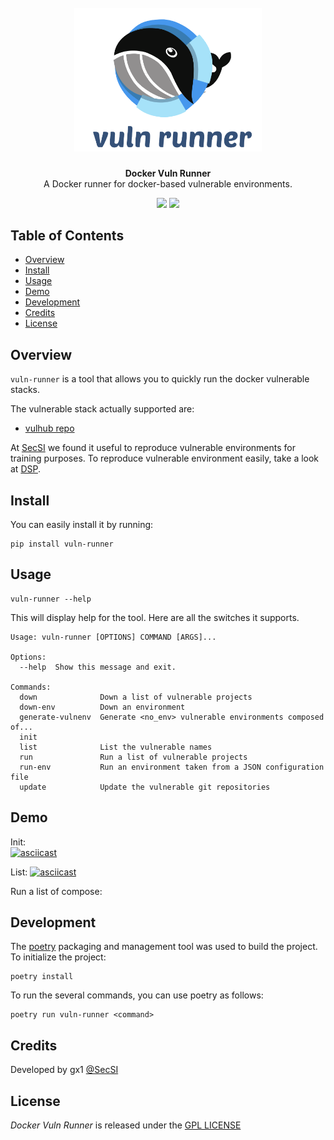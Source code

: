 <h1 align="center">
  <br>
    <img src="https://raw.githubusercontent.com/cybersecsi/docker-vuln-runner/main/logo.png" alt= "Docker Vuln Runner" width="300px">
</h1>
<p align="center">
    <b>Docker Vuln Runner</b> <br />
    A Docker runner for docker-based vulnerable environments. 
<p>
<p align="center">
  <a href="https://github.com/cybersecsi/docker-vuln-runner/blob/main/README.md"><img src="https://img.shields.io/badge/Documentation-complete-green.svg?style=flat"></a>
  <a href="https://github.com/cybersecsi/docker-vuln-runner/blob/main/LICENSE.md"><img src="https://img.shields.io/badge/License-GNU%20GPL-blue"></a>
</p>

## Table of Contents
- [Overview](#overview)
- [Install](#install)
- [Usage](#usage)
- [Demo](#demo)
- [Development](#development)
- [Credits](#credits)
- [License](#license)

## Overview
``vuln-runner``  is a tool that allows you to quickly run the docker vulnerable stacks. 

The vulnerable stack actually supported are: 
* [vulhub repo](https://github.com/vulhub/vulhub)

At [SecSI](https://secsi.io) we found it useful to reproduce vulnerable environments for training purposes. To reproduce vulnerable environment easily, take a look at [DSP](https://secsi.io/docker-security-playground/).

## Install
You can easily install it by running:
```
pip install vuln-runner
```

## Usage
```
vuln-runner --help
```

This will display help for the tool. Here are all the switches it supports.

```
Usage: vuln-runner [OPTIONS] COMMAND [ARGS]...

Options:
  --help  Show this message and exit.

Commands:
  down              Down a list of vulnerable projects
  down-env          Down an environment
  generate-vulnenv  Generate <no_env> vulnerable environments composed of...
  init
  list              List the vulnerable names
  run               Run a list of vulnerable projects
  run-env           Run an environment taken from a JSON configuration file
  update            Update the vulnerable git repositories

```

## Demo
Init:   
[![asciicast](https://asciinema.org/a/wwbUs5LZ5g02qgwR9NojM4L2e.svg)](https://asciinema.org/a/wwbUs5LZ5g02qgwR9NojM4L2e)  


List: 
[![asciicast](https://asciinema.org/a/t9U7RatbEBLodBsogpnfy8uGA.svg)](https://asciinema.org/a/t9U7RatbEBLodBsogpnfy8uGA)


Run a list of compose:  


## Development  
The [poetry](https://python-poetry.org/) packaging and management tool was used to build the project.  
To initialize the project: 
```
poetry install 
```  

To run the several commands, you can use poetry as follows:  

``` 
poetry run vuln-runner <command>  
```



## Credits
Developed by gx1 [@SecSI](https://secsi.io)

## License
*Docker Vuln Runner* is released under the [GPL LICENSE](https://github.com/cybersecsi/docker-vuln-runner/blob/main/LICENSE.md)
